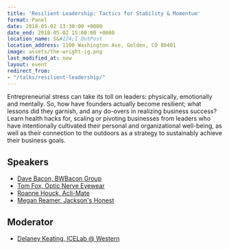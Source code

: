 ```yaml
---
title: 'Resilient Leadership: Tactics for Stability & Momentum'
format: Panel
date: 2018-05-02 13:30:00 +0000
date_end: 2018-05-02 15:00:00 +0000
location_name: S&#124;I OutPost
location_address: 1100 Washington Ave, Golden, CO 80401
image: assets/the-wright-ig.png
last_modified_at: now
layout: event
redirect_from:
- "/talks/resilient-leadership/"
---
```

Entrepreneurial stress can take its toll on leaders: physically, emotionally and mentally. So, how have founders actually become resilient; what lessons did they garnish, and any do-overs in realizing business success? Learn health hacks for, scaling or pivoting businesses from leaders who have intentionally cultivated their personal and organizational well-being, as well as their connection to the outdoors as a strategy to sustainably achieve their business goals.

## Speakers

* [Dave Bacon, BWBacon Group](http://www.bwbacon.com/)
* [Tom Fox, Optic Nerve Eyewear](https://www.opticnerve.com/)
* [Roanne Houck, Acli-Mate](https://acli-mate.com/)
* [Megan Reamer, Jackson's Honest](https://jacksonshonest.com/)

## Moderator

* [Delaney Keating, ICELab @ Western]()